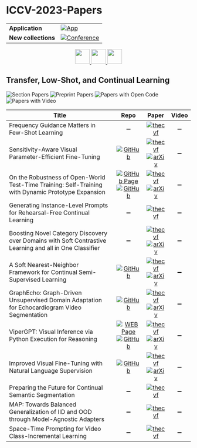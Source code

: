 # ICCV-2023-Papers

<table>
    <tr>
        <td><strong>Application</strong></td>
        <td>
            <a href="https://huggingface.co/spaces/DmitryRyumin/NewEraAI-Papers" style="float:left;">
                <img src="https://img.shields.io/badge/🤗-NewEraAI--Papers-FFD21F.svg" alt="App" />
            </a>
        </td>
    </tr>
    <tr>
        <td><strong>New collections</strong></td>
        <td>
            <a href="https://github.com/DmitryRyumin/ICCV-2023-Papers/blob/main/README.md">
                <img src="http://img.shields.io/badge/ICCV-2025-0073AE.svg" alt="Conference">
            </a>
        </td>
    </tr>
</table>

<div align="center">
    <a href="https://github.com/DmitryRyumin/ICCV-2023-Papers/blob/main/sections/2023/main/human-poseshape-estimation.md">
        <img src="https://cdn.jsdelivr.net/gh/DmitryRyumin/NewEraAI-Papers@main/images/left.svg" width="40" alt="" />
    </a>
    <a href="https://github.com/DmitryRyumin/ICCV-2023-25-Papers/blob/main/README_2023.md">
        <img src="https://cdn.jsdelivr.net/gh/DmitryRyumin/NewEraAI-Papers@main/images/home.svg" width="40" alt="" />
    </a>
    <a href="https://github.com/DmitryRyumin/ICCV-2023-Papers/blob/main/sections/2023/main/self--semi--and-unsupervised-learning.md">
        <img src="https://cdn.jsdelivr.net/gh/DmitryRyumin/NewEraAI-Papers@main/images/right.svg" width="40" alt="" />
    </a>
</div>

## Transfer, Low-Shot, and Continual Learning

![Section Papers](https://img.shields.io/badge/Section%20Papers-12-42BA16) ![Preprint Papers](https://img.shields.io/badge/Preprint%20Papers-7-b31b1b) ![Papers with Open Code](https://img.shields.io/badge/Papers%20with%20Open%20Code-6-1D7FBF) ![Papers with Video](https://img.shields.io/badge/Papers%20with%20Video-0-FF0000)

| **Title** | **Repo** | **Paper** | **Video** |
|-----------|:--------:|:---------:|:---------:|
| Frequency Guidance Matters in Few-Shot Learning | :heavy_minus_sign: | [![thecvf](https://img.shields.io/badge/pdf-thecvf-7395C5.svg)](https://openaccess.thecvf.com/content/ICCV2023/papers/Cheng_Frequency_Guidance_Matters_in_Few-Shot_Learning_ICCV_2023_paper.pdf) | :heavy_minus_sign: |
| Sensitivity-Aware Visual Parameter-Efficient Fine-Tuning | [![GitHub](https://img.shields.io/github/stars/ziplab/SPT?style=flat)](https://github.com/ziplab/SPT) | [![thecvf](https://img.shields.io/badge/pdf-thecvf-7395C5.svg)](https://openaccess.thecvf.com/content/ICCV2023/papers/He_Sensitivity-Aware_Visual_Parameter-Efficient_Fine-Tuning_ICCV_2023_paper.pdf) <br /> [![arXiv](https://img.shields.io/badge/arXiv-2303.08566-b31b1b.svg)](https://arxiv.org/abs/2303.08566) | :heavy_minus_sign: |
| On the Robustness of Open-World Test-Time Training: Self-Training with Dynamic Prototype Expansion | [![GitHub Page](https://img.shields.io/badge/GitHub-Page-159957.svg)](https://yushu-li.github.io/owttt-site/) <br /> [![GitHub](https://img.shields.io/github/stars/Yushu-Li/OWTTT?style=flat)](https://github.com/Yushu-Li/OWTTT) | [![thecvf](https://img.shields.io/badge/pdf-thecvf-7395C5.svg)](https://openaccess.thecvf.com/content/ICCV2023/papers/Li_On_the_Robustness_of_Open-World_Test-Time_Training_Self-Training_with_Dynamic_ICCV_2023_paper.pdf) <br /> [![arXiv](https://img.shields.io/badge/arXiv-2308.09942-b31b1b.svg)](https://arxiv.org/abs/2308.09942) | :heavy_minus_sign: |
| Generating Instance-Level Prompts for Rehearsal-Free Continual Learning | :heavy_minus_sign: | [![thecvf](https://img.shields.io/badge/pdf-thecvf-7395C5.svg)](https://openaccess.thecvf.com/content/ICCV2023/papers/Jung_Generating_Instance-level_Prompts_for_Rehearsal-free_Continual_Learning_ICCV_2023_paper.pdf) | :heavy_minus_sign: |
| Boosting Novel Category Discovery over Domains with Soft Contrastive Learning and all in One Classifier | :heavy_minus_sign: | [![thecvf](https://img.shields.io/badge/pdf-thecvf-7395C5.svg)](https://openaccess.thecvf.com/content/ICCV2023/papers/Zang_Boosting_Novel_Category_Discovery_Over_Domains_with_Soft_Contrastive_Learning_ICCV_2023_paper.pdf) <br /> [![arXiv](https://img.shields.io/badge/arXiv-2211.11262-b31b1b.svg)](https://arxiv.org/abs/2211.11262) | :heavy_minus_sign: |
| A Soft Nearest-Neighbor Framework for Continual Semi-Supervised Learning | [![GitHub](https://img.shields.io/github/stars/kangzhiq/NNCSL?style=flat)](https://github.com/kangzhiq/NNCSL) | [![thecvf](https://img.shields.io/badge/pdf-thecvf-7395C5.svg)](https://openaccess.thecvf.com/content/ICCV2023/papers/Kang_A_Soft_Nearest-Neighbor_Framework_for_Continual_Semi-Supervised_Learning_ICCV_2023_paper.pdf) <br /> [![arXiv](https://img.shields.io/badge/arXiv-2212.05102-b31b1b.svg)](https://arxiv.org/abs/2212.05102) | :heavy_minus_sign: |
| GraphEcho: Graph-Driven Unsupervised Domain Adaptation for Echocardiogram Video Segmentation | [![GitHub](https://img.shields.io/github/stars/xmed-lab/GraphEcho?style=flat)](https://github.com/xmed-lab/GraphEcho) | [![thecvf](https://img.shields.io/badge/pdf-thecvf-7395C5.svg)](https://openaccess.thecvf.com/content/ICCV2023/papers/Yang_GraphEcho_Graph-Driven_Unsupervised_Domain_Adaptation_for_Echocardiogram_Video_Segmentation_ICCV_2023_paper.pdf) <br /> [![arXiv](https://img.shields.io/badge/arXiv-2309.11145-b31b1b.svg)](https://arxiv.org/abs/2309.11145) | :heavy_minus_sign: |
| ViperGPT: Visual Inference via Python Execution for Reasoning | [![WEB Page](https://img.shields.io/badge/WEB-Page-159957.svg)](https://viper.cs.columbia.edu/) <br /> [![GitHub](https://img.shields.io/github/stars/cvlab-columbia/viper?style=flat)](https://github.com/cvlab-columbia/viper) | [![thecvf](https://img.shields.io/badge/pdf-thecvf-7395C5.svg)](https://openaccess.thecvf.com/content/ICCV2023/papers/Suris_ViperGPT_Visual_Inference_via_Python_Execution_for_Reasoning_ICCV_2023_paper.pdf) <br /> [![arXiv](https://img.shields.io/badge/arXiv-2303.08128-b31b1b.svg)](https://arxiv.org/abs/2303.08128) | :heavy_minus_sign: |
| Improved Visual Fine-Tuning with Natural Language Supervision | [![GitHub](https://img.shields.io/github/stars/idstcv/TeS?style=flat)](https://github.com/idstcv/TeS) | [![thecvf](https://img.shields.io/badge/pdf-thecvf-7395C5.svg)](https://openaccess.thecvf.com/content/ICCV2023/papers/Wang_Improved_Visual_Fine-tuning_with_Natural_Language_Supervision_ICCV_2023_paper.pdf) <br /> [![arXiv](https://img.shields.io/badge/arXiv-2304.01489-b31b1b.svg)](https://arxiv.org/abs/2304.01489) | :heavy_minus_sign: |
| Preparing the Future for Continual Semantic Segmentation | :heavy_minus_sign: | [![thecvf](https://img.shields.io/badge/pdf-thecvf-7395C5.svg)](https://openaccess.thecvf.com/content/ICCV2023/papers/Lin_Preparing_the_Future_for_Continual_Semantic_Segmentation_ICCV_2023_paper.pdf) | :heavy_minus_sign: |
| MAP: Towards Balanced Generalization of IID and OOD through Model-Agnostic Adapters | :heavy_minus_sign: | [![thecvf](https://img.shields.io/badge/pdf-thecvf-7395C5.svg)](https://openaccess.thecvf.com/content/ICCV2023/papers/Zhang_MAP_Towards_Balanced_Generalization_of_IID_and_OOD_through_Model-Agnostic_ICCV_2023_paper.pdf) | :heavy_minus_sign: |
| Space-Time Prompting for Video Class-Incremental Learning | :heavy_minus_sign: | [![thecvf](https://img.shields.io/badge/pdf-thecvf-7395C5.svg)](https://openaccess.thecvf.com/content/ICCV2023/papers/Pei_Space-time_Prompting_for_Video_Class-incremental_Learning_ICCV_2023_paper.pdf) | :heavy_minus_sign: |

